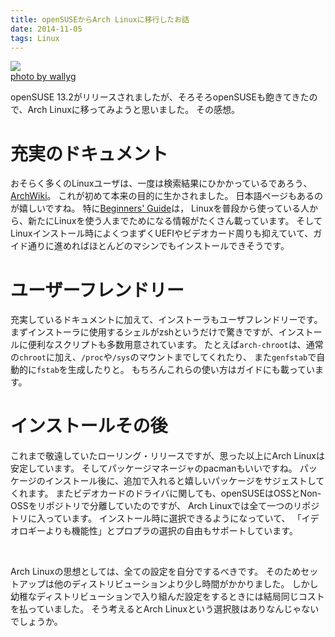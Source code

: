 ```yaml
---
title: openSUSEからArch Linuxに移行したお話
date: 2014-11-05
tags: Linux
---
```


[![](http://farm4.staticflickr.com/3258/2757978247_259c6d5464.jpg)](http://www.flickr.com/photos/70323761@N00/2757978247)<br />[photo by wallyg](http://www.flickr.com/photos/70323761@N00/2757978247)

openSUSE 13.2がリリースされましたが、そろそろopenSUSEも飽きてきたので、Arch Linuxに移ってみようと思いました。
その感想。

# 充実のドキュメント

おそらく多くのLinuxユーザは、一度は検索結果にひかかっているであろう、[ArchWiki](https://wiki.archlinux.org/)。
これが初めて本来の目的に生かされました。
日本語ページもあるのが嬉しいですね。
特に[Beginners' Guide](https://wiki.archlinux.org/index.php/Beginners%27_Guide_%28%E6%97%A5%E6%9C%AC%E8%AA%9E%29)は，
Linuxを普段から使っている人から、新たにLinuxを使う人までためになる情報がたくさん載っています。
そしてLinuxインストール時によくつまずくUEFIやビデオカード周りも抑えていて、ガイド通りに進めればほとんどのマシンでもインストールできそうです。

# ユーザーフレンドリー

充実しているドキュメントに加えて、インストーラもユーザフレンドリーです。
まずインストーラに使用するシェルがzshというだけで驚きですが、インストールに便利なスクリプトも多数用意されています。
たとえば`arch-chroot`は、通常の`chroot`に加え、`/proc`や`/sys`のマウントまでしてくれたり、
また`genfstab`で自動的に`fstab`を生成したりと。
もちろんこれらの使い方はガイドにも載っています。

# インストールその後

これまで敬遠していたローリング・リリースですが、思った以上にArch Linuxは安定しています。
そしてパッケージマネージャのpacmanもいいですね。
パッケージのインストール後に、追加で入れると嬉しいパッケージをサジェストしてくれます。
またビデオカードのドライバに関しても、openSUSEはOSSとNon-OSSをリポジトリで分離していたのですが、
Arch Linuxでは全て一つのリポジトリに入っています。
インストール時に選択できるようになっていて、
「イデオロギーよりも機能性」とプロプラの選択の自由もサポートしています。

<br />

Arch Linuxの思想としては、全ての設定を自分でするべきです。
そのためセットアップは他のディストリビューションより少し時間がかかりました。
しかし幼稚なディストリビューションで入り組んだ設定をするときには結局同じコストを払っていました。
そう考えるとArch Linuxという選択肢はありなんじゃないでしょうか。

